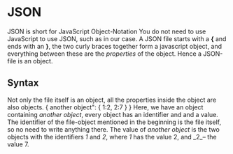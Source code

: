 # JSON
JSON is short for JavaScript Object-Notation
You do not need to use JavaScript to use JSON, such as in our case. A JSON file starts with a __{__ and ends with an __}__, the two curly braces together form a javascript object, and everything between these are the _properties_ of the object. Hence a JSON-file is an object.
## Syntax
Not only the file itself is an object, all the properties inside the object are also objects.
{
another object": {
1:2,
2:7 
}
}
Here, we have an object containing _another object_, every object has an identifier and and a value. The identifier of the file-object mentioned in the beginning is the file itself, so no need to write anything there.
The value of _another object_ is the two objects with the identifiers _1_ and _2_, where _1_ has the value 2, and \_2\_– the value 7. 



